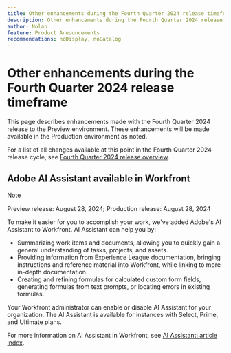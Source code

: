 ```yaml
---
title: Other enhancements during the Fourth Quarter 2024 release timeframe
description: Other enhancements during the Fourth Quarter 2024 release time frame
author: Nolan
feature: Product Announcements
recommendations: noDisplay, noCatalog
---
```

# Other enhancements during the Fourth Quarter 2024 release timeframe

This page describes enhancements made with the Fourth Quarter 2024 release to the Preview environment. These enhancements will be made available in the Production environment as noted.

For a list of all changes available at this point in the Fourth Quarter 2024 release cycle, see [Fourth Quarter 2024 release overview](/help/quicksilver/product-announcements/product-releases/24-q4-release-activity/24-q4-release-overview.md).

## Adobe AI Assistant available in Workfront

>[!NOTE]
>
>Preview release: August 28, 2024; Production release: August 28, 2024

To make it easier for you to accomplish your work, we've added Adobe's AI Assistant to Workfront. AI Assistant can help you by:

* Summarizing work items and documents, allowing you to quickly gain a general understanding of tasks, projects, and assets.
* Providing information from Experience League documentation, bringing instructions and reference material into Workfront, while linking to more in-depth documentation.
* Creating and refining formulas for calculated custom form fields, generating formulas from text prompts, or locating errors in existing formulas.

Your Workfront administrator can enable or disable AI Assistant for your organization. The AI Assistant is available for instances with Select, Prime, and Ultimate plans. 

For more information on AI Assistant in Workfront, see [AI Assistant: article index](/help/quicksilver/workfront-basics/ai-assistant/ai-assistant.md).